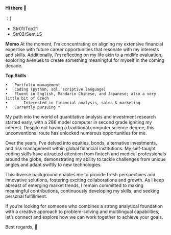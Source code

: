 **Hi there 👋**

：)
- Str01/Top21
- Str02/SemiLS

**Memo**
At the moment, I'm concentrating on aligning my extensive financial expertise with future career opportunities that resonate with my interests and skills. Additionally, I'm reflecting on my life akin to a midlife evaluation, exploring avenues to create something meaningful for myself in the coming decade.

**Top Skills**

	•	Portfolio management
	•	Coding (python, sql, scriptive language)
	•	Fluent in English, Mandarin Chinese, and Japanese; also a very little bit of Czech 
	•       Interested in financial analysis, sales & marketing
 	•	Currently pursuing *
  

My path into the world of quantitative analysis and investment research started early, with a 286 model computer in second grade igniting my interest. Despite not having a traditional computer science degree, this unconventional route has unlocked numerous opportunities for me.

Over the years, I’ve delved into equities, bonds, alternative investments, and risk management within global financial institutions. My self-taught coding skills have attracted attention from fintech and medical professionals around the globe, demonstrating my ability to tackle challenges from unique angles and adapt swiftly to new technologies.

This diverse background enables me to provide fresh perspectives and innovative solutions, fostering exciting collaborations and growth. As I keep abreast of emerging market trends, I remain committed to making meaningful contributions, continuously developing my skills, and seeking personal fulfillment.

If you’re looking for someone who combines a strong analytical foundation with a creative approach to problem-solving and multilingual capabilities, let’s connect and explore how we can work together to achieve your goals.


Best regards,
🥳
